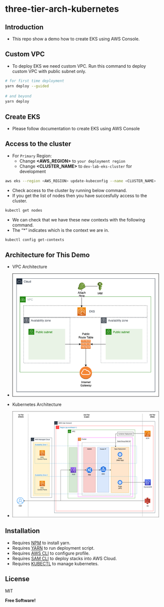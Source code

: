 # three-tier-arch-kubernetes

## Introduction 
- This repo show a demo how to create EKS using AWS Console.

## Custom VPC
- To deploy EKS we need custom VPC. Run this command to deploy custom VPC with public subnet only.
```sh
# for first time deployment
yarn deploy --guided

# and beyond
yarn deploy
```

## Create EKS
- Please follow documentation to create EKS using AWS Console


## Access to the cluster
- For `Primary` Region: 
  - Change **<AWS_REGION>** to `your deployment region`
  - Change **<CLUSTER_NAME>** to `dev-lab-eks-cluster` for development
  
```sh
aws eks --region <AWS_REGION> update-kubeconfig --name <CLUSTER_NAME>
```
- Check access to the cluster by running below command.
- If you get the list of nodes then you have succesfully access to the cluster.
```sh
kubectl get nodes
```

- We can check that we have these new contexts with the following command.
- The “*” indicates which is the context we are in.
```sh
kubectl config get-contexts
```

## Architecture for This Demo
- VPC Architecture
- ![alt text](./images/VPC_arch_lab.png)

- Kubernetes Architecture
- ![alt text](./images/EKS_arch_lab.png)

## Installation
- Requires [NPM][node.js] to install yarn.
- Requires [YARN][Yarn] to run deployment script.
- Requires [AWS CLI][AWS CLI] to configure profile.
- Requires [SAM CLI][SAM CLI] to deploy stacks into AWS Cloud.
- Requires [KUBECTL][Kubectl] to manage kubernetes.


## License

MIT

**Free Software!**

   [node.js]: <http://nodejs.org>
   [SAM CLI]: <https://docs.aws.amazon.com/serverless-application-model/latest/developerguide/serverless-sam-cli-install.html>
   [AWS CLI]: <https://docs.aws.amazon.com/cli/latest/userguide/install-cliv2.html>
   [Kubectl]: <https://kubernetes.io/docs/tasks/tools/>
   [Kubectl Command]: <https://kubernetes.io/docs/reference/kubectl/kubectl/>
   [Yarn]: <https://classic.yarnpkg.com/lang/en/docs/install/#mac-stable>
   [Websocketking]: <https://websocketking.com/>
